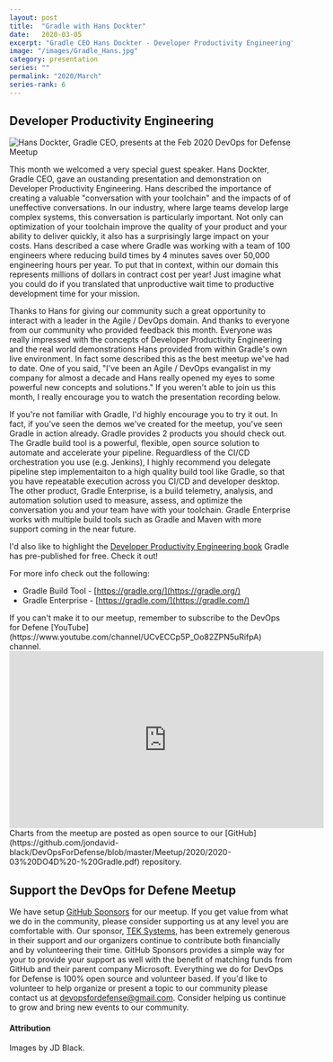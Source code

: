 ```yaml
---
layout: post
title:  "Gradle with Hans Dockter"
date:   2020-03-05
excerpt: "Gradle CEO Hans Dockter - Developer Productivity Engineering"
image: "/images/Gradle_Hans.jpg"
category: presentation
series: ""
permalink: "2020/March"
series-rank: 6
---
```


## Developer Productivity Engineering

<div class="image right"><img src="/images/Gradle_Hans_Dockter.jpg" alt="Hans Dockter, Gradle CEO, presents at the Feb 2020 DevOps for Defense Meetup"></div>

This month we welcomed a very special guest speaker. Hans Dockter, Gradle CEO, gave an oustanding presentation and demonstration on Developer Productivity Engineering.  Hans described the importance of creating a valuable "conversation with your toolchain" and the impacts of of uneffective conversations.  In our industry, where large teams develop large complex systems, this conversation is particularly important.  Not only can optimization of your toolchain improve the quality of your product and your ability to deliver quickly, it also has a surprisingly large impact on your costs.  Hans described a case where Gradle was working with a team of 100 engineers where reducing build times by 4 minutes saves over 50,000 engineering hours per year.  To put that in context, within our domain this represents millions of dollars in contract cost per year!  Just imagine what you could do if you translated that unproductive wait time to productive development time for your mission.

Thanks to Hans for giving our community such a great opportunity to interact with a leader in the Agile / DevOps domain.  And thanks to everyone from our community who provided feedback this month.  Everyone was really impressed with the concepts of Developer Productivity Engineering and the real world demonstrations Hans provided from within Gradle's own live environment.  In fact some described this as the best meetup we've had to date.  One of you said, "I've been an Agile / DevOps evangalist in my company for almost a decade and Hans really opened my eyes to some powerful new concepts and solutions."  If you weren't able to join us this month, I really encourage you to watch the presentation recording below.

If you're not familiar with Gradle, I'd highly encourage you to try it out.  In fact, if you've seen the demos we've created for the meetup, you've seen Gradle in action already.  Gradle provides 2 products you should check out.  The Gradle build tool is a powerful, flexible, open source solution to automate and accelerate your pipeline.  Reguardless of the CI/CD orchestration you use (e.g. Jenkins), I highly recommend you delegate pipeline step implementaiton to a high quality build tool like Gradle, so that you have repeatable execution across you CI/CD and developer desktop.  The other product, Gradle Enterprise, is a build telemetry, analysis, and automation solution used to measure, assess, and optimize the conversation you and your team have with your toolchain.  Gradle Enterprise works with multiple build tools such as Gradle and Maven with more support coming in the near future.

I'd also like to highlight the [Developer Productivity Engineering book](https://gradle.com/developer-productivity-engineering/) Gradle has pre-published for free.  Check it out!

For more info check out the following:
- Gradle Build Tool - [https://gradle.org/](https://gradle.org/)
- Gradle Enterprise - [https://gradle.com/](https://gradle.com/)

<div class="box" markdown="1">
If you can't make it to our meetup, remember to subscribe to the DevOps for Defene [YouTube](https://www.youtube.com/channel/UCvECCp5P_Oo82ZPN5uRifpA) channel. 

<iframe width="560" height="315" src="https://www.youtube.com/embed/ZFUakpb5SOQ" frameborder="0" allow="accelerometer; autoplay; encrypted-media; gyroscope; picture-in-picture" allowfullscreen></iframe>
</div>

<div class="box" markdown="1">
Charts from the meetup are posted as open source to our [GitHub](https://github.com/jondavid-black/DevOpsForDefense/blob/master/Meetup/2020/2020-03%20DO4D%20-%20Gradle.pdf) repository. 
</div>

## Support the DevOps for Defene Meetup

We have setup [GitHub Sponsors](https://github.com/jondavid-black) for our meetup.  If you get value from what we do in the community, please consider supporting us at any level you are comfortable with.  Our sponsor, [TEK Systems](https://www.teksystems.com/en), has been extremely generous in their support and our organizers continue to contribute both financially and by volunteering their time.  GitHub Sponsors provides a simple way for your to provide your support as well with the benefit of matching funds from GitHub and their parent company Microsoft.  Everything we do for DevOps for Defense is 100% open source and volunteer based. If you'd like to volunteer to help organize or present a topic to our community please contact us at devopsfordefense@gmail.com. Consider helping us continue to grow and bring new events to our community. 


#### Attribution

Images by JD Black.